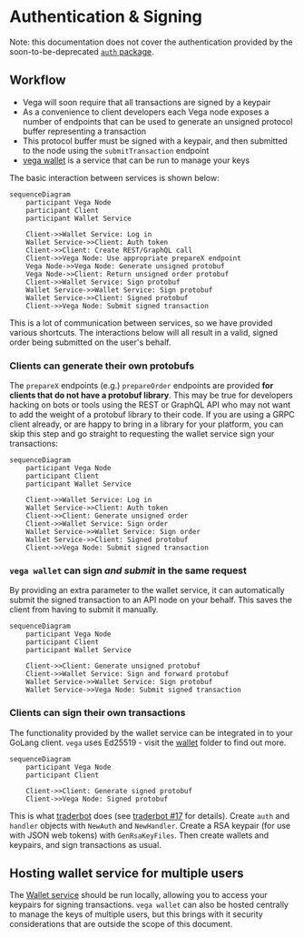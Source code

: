 Authentication & Signing
========================

Note: this documentation does not cover the authentication provided by the soon-to-be-deprecated [`auth` package](../auth/).

## Workflow
- Vega will soon require that all transactions are signed by a keypair
- As a convenience to client developers each Vega node exposes a number of endpoints that can be used to generate an unsigned protocol buffer representing a transaction
- This protocol buffer must be signed with a keypair, and then submitted to the node using the `submitTransaction` endpoint
- [vega wallet](../wallet/README.md) is a service that can be run to manage your keys

The basic interaction between services is shown below:

```mermaid
sequenceDiagram
    participant Vega Node
    participant Client
    participant Wallet Service

	Client->>Wallet Service: Log in
	Wallet Service->>Client: Auth token
	Client->>Client: Create REST/GraphQL call
	Client->>Vega Node: Use appropriate prepareX endpoint
	Vega Node->>Vega Node: Generate unsigned protobuf
	Vega Node->>Client: Return unsigned order protobuf
	Client->>Wallet Service: Sign protobuf
	Wallet Service->>Wallet Service: Sign protobuf
	Wallet Service->>Client: Signed protobuf
	Client->>Vega Node: Submit signed transaction
```

This is a lot of communication between services, so we have provided various shortcuts. The interactions below will all result in a valid, signed order being submitted on the user's behalf.

### Clients can generate their own protobufs
The `prepareX` endpoints (e.g.) `prepareOrder` endpoints are provided **for clients that do not have a protobuf library**. This may be true for developers hacking on bots or tools using the REST or GraphQL API who may not want to add the weight of a protobuf library to their code. If you are using a GRPC client already, or are happy to bring in a library for your platform, you can skip this step and go straight to requesting the wallet service sign your transactions:

```mermaid
sequenceDiagram
    participant Vega Node
    participant Client
    participant Wallet Service

	Client->>Wallet Service: Log in
	Wallet Service->>Client: Auth token
	Client->>Client: Generate unsigned order
	Client->>Wallet Service: Sign order
	Wallet Service->>Wallet Service: Sign order
	Wallet Service->>Client: Signed protobuf
	Client->>Vega Node: Submit signed transaction
```

### `vega wallet` can sign *and submit* in the same request
By providing an extra parameter to the wallet service, it can automatically submit the signed transaction to an API node on your behalf. This saves the client from having to submit it manually.

```mermaid
sequenceDiagram
    participant Vega Node
    participant Client
    participant Wallet Service

	Client->>Client: Generate unsigned protobuf
	Client->>Wallet Service: Sign and forward protobuf
	Wallet Service->>Wallet Service: Sign protobuf
	Wallet Service->>Vega Node: Submit signed transaction
```

### Clients can sign their own transactions
The functionality provided by the wallet service can be integrated in to your GoLang client. `vega` uses Ed25519 - visit the [wallet](../wallet/README.md) folder to find out more.

```mermaid
sequenceDiagram
    participant Vega Node
    participant Client

	Client->>Client: Generate signed protobuf
	Client->>Vega Node: Signed protobuf
```

This is what [traderbot](https://gitlab.com/vega-protocol/traderbot/) does (see [traderbot #17](https://gitlab.com/vega-protocol/traderbot/issues/17) for details). Create `auth` and `handler` objects with `NewAuth` and `NewHandler`. Create a RSA keypair (for use with JSON web tokens) with `GenRsaKeyFiles`. Then create wallets and keypairs, and sign transactions as usual.

## Hosting wallet service for multiple users
The [Wallet service](../wallet/README.md) should be run locally, allowing you to access your keypairs for signing transactions. `vega wallet` can also be hosted centrally to manage the keys of multiple users, but this brings with it security considerations that are outside the scope of this document.

